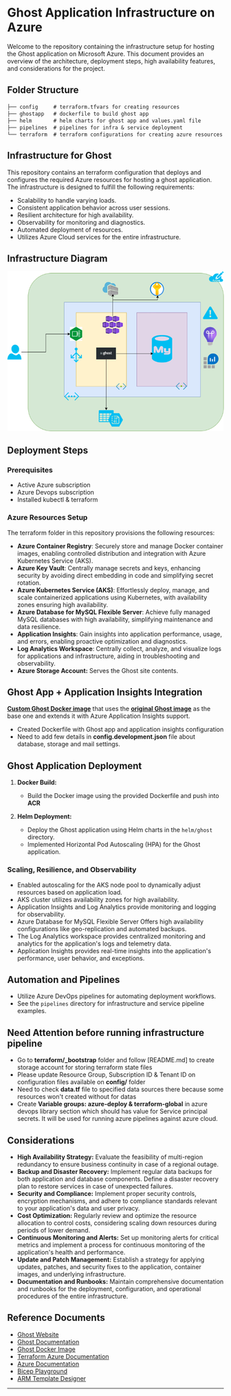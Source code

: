 # Ghost Application Infrastructure on Azure

Welcome to the repository containing the infrastructure setup for hosting the Ghost application on Microsoft Azure. This document provides an overview of the architecture, deployment steps, high availability features, and considerations for the project.

## Folder Structure

```
├── config     # terraform.tfvars for creating resources
├── ghostapp   # dockerfile to build ghost app
├── helm       # helm charts for ghost app and values.yaml file
├── pipelines  # pipelines for infra & service deployment
└── terraform  # terraform configurations for creating azure resources
```

## Infrastructure for Ghost

This repository contains an terraform configuration that deploys and configures the required Azure resources for hosting a ghost application. The infrastructure is designed to fulfill the following requirements:

- Scalability to handle varying loads.
- Consistent application behavior across user sessions.
- Resilient architecture for high availability.
- Observability for monitoring and diagnostics.
- Automated deployment of resources.
- Utilizes Azure Cloud services for the entire infrastructure.

## Infrastructure Diagram

![Architecture](images/infrastructure.png)

## Deployment Steps

### Prerequisites

- Active Azure subscription
- Azure Devops subscription
- Installed kubectl & terraform

### Azure Resources Setup

The terraform folder in this repository provisions the following resources:

- **Azure Container Registry**: Securely store and manage Docker container images, enabling controlled distribution and integration with Azure Kubernetes Service (AKS).
- **Azure Key Vault**: Centrally manage secrets and keys, enhancing security by avoiding direct embedding in code and simplifying secret rotation.
- **Azure Kubernetes Service (AKS)**: Effortlessly deploy, manage, and scale containerized applications using Kubernetes, with availability zones ensuring high availability.
- **Azure Database for MySQL Flexible Server**: Achieve fully managed MySQL databases with high availability, simplifying maintenance and data resilience.
- **Application Insights**: Gain insights into application performance, usage, and errors, enabling proactive optimization and diagnostics.
- **Log Analytics Workspace**: Centrally collect, analyze, and visualize logs for applications and infrastructure, aiding in troubleshooting and observability.
- **Azure Storage Account:** Serves the Ghost site contents.

## Ghost App + Application Insights Integration

[**Custom Ghost Docker image**](https://learn.microsoft.com/en-us/azure/container-registry/) that uses the [**original Ghost image**](https://hub.docker.com/_/ghost) as the base one and extends it with Azure Application Insights support.

- Created Dockerfile with Ghost app and application insights configuration
- Need to add few details in **config.development.json** file about database, storage and mail settings.

## Ghost Application Deployment

1. **Docker Build:**

   - Build the Docker image using the provided Dockerfile and push into **ACR**

2. **Helm Deployment:**
   - Deploy the Ghost application using Helm charts in the `helm/ghost` directory.
   - Implemented Horizontal Pod Autoscaling (HPA) for the Ghost application.

### Scaling, Resilience, and Observability

- Enabled autoscaling for the AKS node pool to dynamically adjust resources based on application load.
- AKS cluster utilizes availability zones for high availability.
- Application Insights and Log Analytics provide monitoring and logging for observability.
- Azure Database for MySQL Flexible Server Offers high availability configurations like geo-replication and automated backups.
- The Log Analytics workspace provides centralized monitoring and analytics for the application's logs and telemetry data.
- Application Insights provides real-time insights into the application's performance, user behavior, and exceptions.

## Automation and Pipelines

- Utilize Azure DevOps pipelines for automating deployment workflows.
- See the `pipelines` directory for infrastructure and service pipeline examples.

## Need Attention before running infrastructure pipeline

- Go to **terraform/\_bootstrap** folder and follow [README.md] to create storage account for storing terraform state files
- Please update Resource Group, Subscription ID & Tenant ID on configuration files available on **config/** folder
- Need to check **data.tf** file to specified data sources there because some resources won't created without for datas
- Create **Variable groups: azure-deploy & terraform-global** in azure devops library section which should has value for Service principal secrets. It will be used for running azure pipelines against azure cloud.

## Considerations

- **High Availability Strategy:** Evaluate the feasibility of multi-region redundancy to ensure business continuity in case of a regional outage.
- **Backup and Disaster Recovery:** Implement regular data backups for both application and database components. Define a disaster recovery plan to restore services in case of unexpected failures.
- **Security and Compliance:** Implement proper security controls, encryption mechanisms, and adhere to compliance standards relevant to your application's data and user privacy.
- **Cost Optimization:** Regularly review and optimize the resource allocation to control costs, considering scaling down resources during periods of lower demand.
- **Continuous Monitoring and Alerts:** Set up monitoring alerts for critical metrics and implement a process for continuous monitoring of the application's health and performance.
- **Update and Patch Management:** Establish a strategy for applying updates, patches, and security fixes to the application, container images, and underlying infrastructure.
- **Documentation and Runbooks:** Maintain comprehensive documentation and runbooks for the deployment, configuration, and operational procedures of the entire infrastructure.

## Reference Documents

- [Ghost Website](https://ghost.org/)
- [Ghost Documentation](https://ghost.org/docs/)
- [Ghost Docker Image](https://hub.docker.com/_/ghost)
- [Terraform Azure Documentation](https://registry.terraform.io/providers/hashicorp/azurerm/latest/docs)
- [Azure Documentation](https://learn.microsoft.com/en-us/docs/)
- [Bicep Playground](https://bicepdemo.z22.web.core.windows.net/)
- [ARM Template Designer](http://armviz.io/designer)

---

